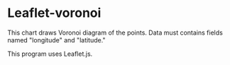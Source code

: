 Leaflet-voronoi====This chart draws Voronoi diagram of the points.Data must contains fields named "longitude" and "latitude."This program uses Leaflet.js.